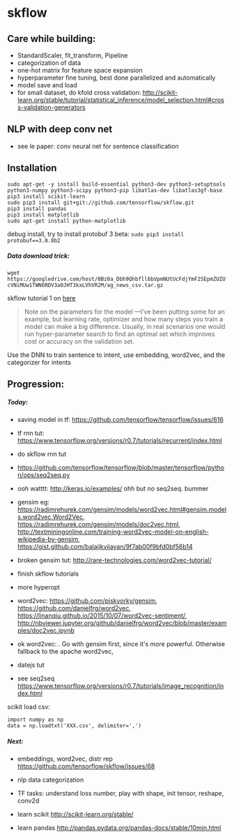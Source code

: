 # skflow

## Care while building:

- StandardScaler, fit_transform, Pipeline
- categorization of data
- one-hot matrix for feature space expansion
- hyperparameter fine tuning, best done parallelized and automatically
- model save and load
- for small dataset, do kfold cross validation: http://scikit-learn.org/stable/tutorial/statistical_inference/model_selection.html#cross-validation-generators


## NLP with deep conv net

- see le paper: conv neural net for sentence classification

## Installation

```shell
sudo apt-get -y install build-essential python3-dev python3-setuptools python3-numpy python3-scipy python3-pip libatlas-dev libatlas3gf-base
pip3 install scikit-learn
sudo pip3 install git+git://github.com/tensorflow/skflow.git
pip3 install pandas
pip3 install matplotlib
sudo apt-get install python-matplotlib
```

debug install, try to install protobuf 3 beta: `sudo pip3 install protobuf==3.0.0b2`

##### Data download trick: 
`wget https://googledrive.com/host/0Bz8a_Dbh9Qhbfll6bVpmNUtUcFdjYmF2SEpmZUZUcVNiMUw1TWN6RDV3a0JHT3kxLVhVR2M/ag_news_csv.tar.gz`

skflow tutorial 1 on [here](https://medium.com/@ilblackdragon/tensorflow-tutorial-part-1-c559c63c0cb1#.feohjl3hx)

>Note on the parameters for the model —I’ve been putting some for an example, but learning rate, optimizer and how many steps you train a model can make a big difference. Usually, in real scenarios one would run hyper-parameter search to find an optimal set which improves cost or accuracy on the validation set.


Use the DNN to train sentence to intent, use embedding, word2vec, and the categorizer for intents

## Progression:

##### Today:

- saving model in tf: https://github.com/tensorflow/tensorflow/issues/616
- tf rnn tut: https://www.tensorflow.org/versions/r0.7/tutorials/recurrent/index.html
- do skflow rnn tut
- https://github.com/tensorflow/tensorflow/blob/master/tensorflow/python/ops/seq2seq.py
- ooh watttt: http://keras.io/examples/ ohh but no seq2seq. bummer

- gensim eg: https://radimrehurek.com/gensim/models/word2vec.html#gensim.models.word2vec.Word2Vec, https://radimrehurek.com/gensim/models/doc2vec.html, http://textminingonline.com/training-word2vec-model-on-english-wikipedia-by-gensim, https://gist.github.com/balajikvijayan/9f7ab00f9bfd0bf56b14
- broken gensim tut: http://rare-technologies.com/word2vec-tutorial/
- finish skflow tutorials
- more hyperopt
- word2vec: https://github.com/piskvorky/gensim, https://github.com/danielfrg/word2vec, https://linanqiu.github.io/2015/10/07/word2vec-sentiment/, http://nbviewer.jupyter.org/github/danielfrg/word2vec/blob/master/examples/doc2vec.ipynb
- ok word2vec: . Go with gensim first, since it's more powerful. Otherwise fallback to the apache word2vec, 
- datejs tut
- see seq2seq
https://www.tensorflow.org/versions/r0.7/tutorials/image_recognition/index.html

scikit load csv:
```
import numpy as np
data = np.loadtxt('XXX.csv', delimiter=',')
```

##### Next:
- embeddings, word2vec, distr rep https://github.com/tensorflow/skflow/issues/68
- nlp data categorization
- TF tasks: understand loss number, play with shape, init tensor, reshape, conv2d

- learn scikit http://scikit-learn.org/stable/
- learn pandas http://pandas.pydata.org/pandas-docs/stable/10min.html
